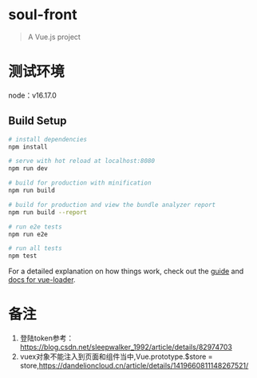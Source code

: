 # soul-front

> A Vue.js project

# 测试环境
node：v16.17.0

## Build Setup

``` bash
# install dependencies
npm install

# serve with hot reload at localhost:8080
npm run dev

# build for production with minification
npm run build

# build for production and view the bundle analyzer report
npm run build --report

# run e2e tests
npm run e2e

# run all tests
npm test
```

For a detailed explanation on how things work, check out the [guide](http://vuejs-templates.github.io/webpack/) and [docs for vue-loader](http://vuejs.github.io/vue-loader).



# 备注
1. 登陆token参考：https://blog.csdn.net/sleepwalker_1992/article/details/82974703
2. vuex对象不能注入到页面和组件当中,Vue.prototype.$store = store,https://dandelioncloud.cn/article/details/1419660811148267521/

